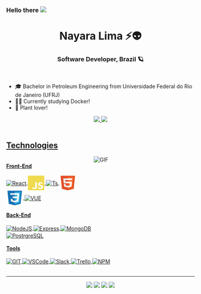 <h3>Hello there <img src="https://github.com/TheDudeThatCode/TheDudeThatCode/blob/master/Assets/Hi.gif" width="24" /> </h3>

<div align="center">
  <h1>Nayara Lima ⚡👽</h1>
  <h3>Software Developer, Brazil 🪐</h3><br>
</div>

- 🎓 Bachelor in Petroleum Engineering from Universidade Federal do Rio de Janeiro (UFRJ)
- 👩‍💻 Currently studying Docker!
- 🌱 Plant lover!

<div align="center">
  <a href="https://www.linkedin.com/in/nayesteves/">
  <img height="160em" src="https://github-readme-stats.vercel.app/api?username=naylima&show_icons=true&theme=dark&include_all_commits=true&count_private=true"/>
  <img height="160em" src="https://github-readme-stats.vercel.app/api/top-langs/?username=naylima&layout=compact&langs_count=7&theme=dark"/>
</div>
  
<br /> 
  
## Technologies

<img height="270" width="270" align="right" alt="GIF" src="https://media.tenor.com/ckmysFEiPaAAAAAi/coffee-is-love.gif" />

<div style="display: inline_block"><br>
  <b> Front-End </b> <br><br>
  <img align="center" alt="React" height="40" width="45" src="https://cdn.jsdelivr.net/gh/devicons/devicon/icons/react/react-original.svg" />
  <img align="center" alt="Js" height="40" width="45" src="https://raw.githubusercontent.com/devicons/devicon/master/icons/javascript/javascript-plain.svg" />
  <img align="center" alt="Ts" height="40" width="45"src="https://cdn.jsdelivr.net/gh/devicons/devicon/icons/typescript/typescript-plain.svg" />          
  <img align="center" alt="HTML" height="40" width="45" src="https://raw.githubusercontent.com/devicons/devicon/master/icons/html5/html5-original.svg" />
  <img align="center" alt="CSS" height="40" width="45" src="https://raw.githubusercontent.com/devicons/devicon/master/icons/css3/css3-original.svg" />
  <img align="center" alt="VUE" height="40" width="45" src="https://cdn.jsdelivr.net/gh/devicons/devicon/icons/vuejs/vuejs-original.svg" />
  <br><br><b> Back-End </b> <br><br>
  <img align="center" alt="NodeJS" height="40" width="45" src="https://cdn.jsdelivr.net/gh/devicons/devicon/icons/nodejs/nodejs-original.svg" />
  <img align="center" alt="Express" height="40" width="45" src="https://cdn.jsdelivr.net/gh/devicons/devicon/icons/express/express-original.svg" />
  <img align="center" alt="MongoDB" height="40" width="45" src="https://cdn.jsdelivr.net/gh/devicons/devicon/icons/mongodb/mongodb-original.svg" /> 
  <img align="center" alt="PostrgreSQL" height="40" width="45" src="https://cdn.jsdelivr.net/gh/devicons/devicon/icons/postgresql/postgresql-plain.svg" />
  <br><br><b> Tools </b> <br><br>
  <img align="center" alt="GIT" height="40" width="45" src="https://cdn.jsdelivr.net/gh/devicons/devicon/icons/git/git-original.svg" />
  <img align="center" alt="VSCode" height="40" width="45" src="https://cdn.jsdelivr.net/gh/devicons/devicon/icons/vscode/vscode-original.svg" />
  <img align="center" alt="Slack" height="40" width="45" src="https://cdn.jsdelivr.net/gh/devicons/devicon/icons/slack/slack-original.svg" />
  <img align="center" alt="Trello" height="40" width="45" src="https://cdn.jsdelivr.net/gh/devicons/devicon/icons/trello/trello-plain.svg" />
  <img align="center" alt="NPM" height="40" width="45" src="https://cdn.jsdelivr.net/gh/devicons/devicon/icons/npm/npm-original-wordmark.svg" />
</div>
  
<br />
<hr />
 
<div align="center"> 
  <a href = "mailto:nayaralima@poli.ufrj.br"><img src="https://img.shields.io/badge/-Gmail-%23333?style=for-the-badge&logo=gmail&logoColor=white" target="_blank"></a>
  <a href="https://instagram.com/nayara.lima0" target="_blank"><img src="https://img.shields.io/badge/-Instagram-%23E4405F?style=for-the-badge&logo=instagram&logoColor=white" target="_blank"></a>
  <a href="https://www.linkedin.com/in/nayesteves/" target="_blank"><img src="https://img.shields.io/badge/-LinkedIn-%230077B5?style=for-the-badge&logo=linkedin&logoColor=white" target="_blank"></a> 
   <a href="https://twitter.com/NayaraLiiiima" target="_blank"><img src="https://img.shields.io/badge/Twitter-1DA1F2?style=for-the-badge&logo=twitter&logoColor=white" target="_blank"></a>  
</div>
